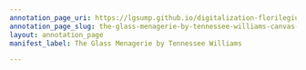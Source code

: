 ```yaml
---
annotation_page_uri: https://lgsump.github.io/digitalization-florilegium/annotations/the-glass-menagerie-by-tennessee-williams-canvas-1-1274-082875.json
annotation_page_slug: the-glass-menagerie-by-tennessee-williams-canvas-1-1274-082875
layout: annotation_page
manifest_label: The Glass Menagerie by Tennessee Williams

---
```

